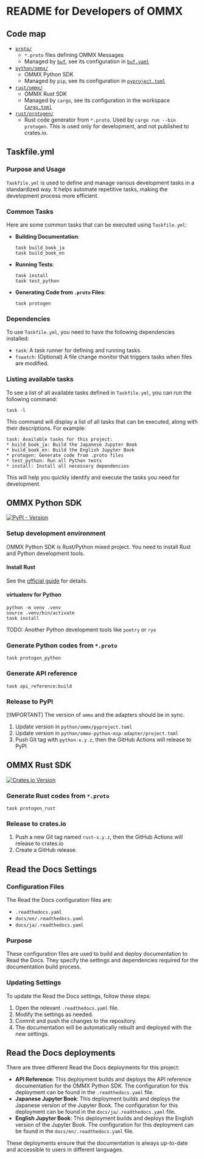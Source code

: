 README for Developers of OMMX
==============================

Code map
--------

- [`proto/`](./proto/)
  - `*.proto` files defining OMMX Messages
  - Managed by [`buf`](https://buf.build/docs/introduction), see its configuration in [`buf.yaml`](./proto/buf.yaml)
- [`python/ommx/`](./python/ommx/)
  - OMMX Python SDK
  - Managed by `pip`, see its configuration in [`pyproject.toml`](./python/ommx/pyproject.toml)
- [`rust/ommx/`](./rust/ommx/)
  - OMMX Rust SDK
  - Managed by `cargo`, see its configuration in the workspace [`Cargo.toml`](./Cargo.toml)
- [`rust/protogen/`](./rust/protogen/)
  - Rust code generator from `*.proto`. Used by `cargo run --bin protogen`. This is used only for development, and not published to crates.io.

Taskfile.yml
------------

### Purpose and Usage

`Taskfile.yml` is used to define and manage various development tasks in a standardized way. It helps automate repetitive tasks, making the development process more efficient.

### Common Tasks

Here are some common tasks that can be executed using `Taskfile.yml`:

- **Building Documentation**: 
  ```shell
  task build_book_ja
  task build_book_en
  ```

- **Running Tests**: 
  ```shell
  task install
  task test_python
  ```

- **Generating Code from `.proto` Files**: 
  ```shell
  task protogen
  ```

### Dependencies

To use `Taskfile.yml`, you need to have the following dependencies installed:

- `task`: A task runner for defining and running tasks.
- `fswatch`: (Optional) A file change monitor that triggers tasks when files are modified.

### Listing available tasks

To see a list of all available tasks defined in `Taskfile.yml`, you can run the following command:

```shell
task -l
```

This command will display a list of all tasks that can be executed, along with their descriptions. For example:

```shell
task: Available tasks for this project:
* build_book_ja: Build the Japanese Jupyter Book
* build_book_en: Build the English Jupyter Book
* protogen: Generate code from .proto files
* test_python: Run all Python tests
* install: Install all necessary dependencies
```

This will help you quickly identify and execute the tasks you need for development.

OMMX Python SDK
----------------
[![PyPI - Version](https://img.shields.io/pypi/v/ommx)](https://pypi.org/project/ommx/)

### Setup development environment

OMMX Python SDK is Rust/Python mixed project. You need to install Rust and Python development tools.

#### Install Rust

See the [official guide](https://www.rust-lang.org/tools/install) for details.

#### virtualenv for Python

```shell
python -m venv .venv
source .venv/bin/activate
task install
```

TODO: Another Python development tools like `poetry` or `rye`

### Generate Python codes from `*.proto`

```shell
task protogen_python
```

### Generate API reference

```shell
task api_reference:build
```

### Release to PyPI

[!IMPORTANT] The version of `ommx` and the adapters should be in sync.
1. Update version in `python/ommx/pyproject.toml`
2. Update version in `python/ommx-python-mip-adapter/project.toml` 
3. Push Git tag with `python-x.y.z`, then the GitHub Actions will release to PyPI

OMMX Rust SDK
--------------
[![Crates.io Version](https://img.shields.io/crates/v/ommx)](https://crates.io/crates/ommx)

### Generate Rust codes from `*.proto`

```shell
task protogen_rust
```

### Release to crates.io

1. Push a new Git tag named `rust-x.y.z`, then the GitHub Actions will release to crates.io
2. Create a GitHub release.

Read the Docs Settings
----------------------

### Configuration Files

The Read the Docs configuration files are:

- `.readthedocs.yaml`
- `docs/en/.readthedocs.yaml`
- `docs/ja/.readthedocs.yaml`

### Purpose

These configuration files are used to build and deploy documentation to Read the Docs. They specify the settings and dependencies required for the documentation build process.

### Updating Settings

To update the Read the Docs settings, follow these steps:

1. Open the relevant `.readthedocs.yaml` file.
2. Modify the settings as needed.
3. Commit and push the changes to the repository.
4. The documentation will be automatically rebuilt and deployed with the new settings.

Read the Docs deployments
--------------------------

There are three different Read the Docs deployments for this project:

* **API Reference**: This deployment builds and deploys the API reference documentation for the OMMX Python SDK. The configuration for this deployment can be found in the `.readthedocs.yaml` file.
* **Japanese Jupyter Book**: This deployment builds and deploys the Japanese version of the Jupyter Book. The configuration for this deployment can be found in the `docs/ja/.readthedocs.yaml` file.
* **English Jupyter Book**: This deployment builds and deploys the English version of the Jupyter Book. The configuration for this deployment can be found in the `docs/en/.readthedocs.yaml` file.

These deployments ensure that the documentation is always up-to-date and accessible to users in different languages.
